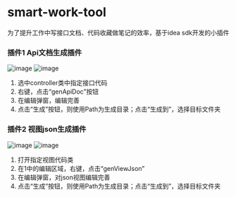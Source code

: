 # smart-work-tool
为了提升工作中写接口文档、代码收藏做笔记的效率，基于idea sdk开发的小插件
### 插件1 Api文档生成插件
![image](https://user-images.githubusercontent.com/51793431/151128287-488c0d66-ed44-43f8-90da-66f32d27b766.png)
![image](https://user-images.githubusercontent.com/51793431/151130337-ebabc127-2f0f-4948-90d4-9f59d513d097.png)

1. 选中controller类中指定接口代码
2. 右键，点击“genApiDoc”按钮
3. 在编辑弹窗，编辑完善
4. 点击“生成”按钮，则使用Path为生成目录；点击“生成到”，选择目标文件夹

### 插件2 视图json生成插件
![image](https://user-images.githubusercontent.com/51793431/151129152-e4bf12e8-c32b-42fb-9a56-e60fac3c1051.png)
![image](https://user-images.githubusercontent.com/51793431/151130553-943b9f00-c04b-4569-a6d7-84522ead089f.png)

1. 打开指定视图代码类
2. 在1中的编辑区域，右键，点击“genViewJson”
3. 在编辑弹窗，对json视图编辑完善
4. 点击“生成”按钮，则使用Path为生成目录；点击“生成到”，选择目标文件夹
